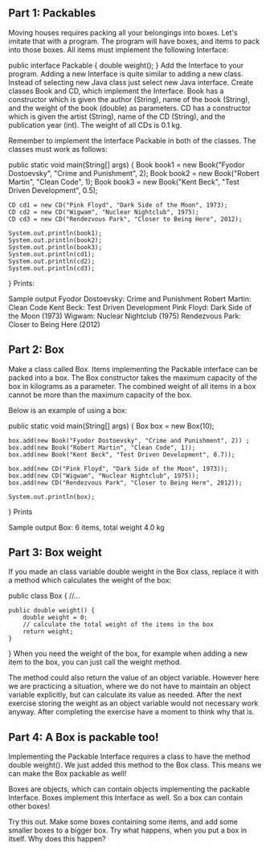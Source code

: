 <h2> Part 1: Packables </h2>
Moving houses requires packing all your belongings into boxes. Let's imitate that with a program. The program will have boxes, and items to pack into those boxes. All items must implement the following Interface:

public interface Packable {
    double weight();
}
Add the Interface to your program. Adding a new Interface is quite similar to adding a new class. Instead of selecting new Java class just select new Java interface.
Create classes Book and CD, which implement the Interface. Book has a constructor which is given the author (String), name of the book (String), and the weight of the book (double) as parameters. CD has a constructor which is given the artist (String), name of the CD (String), and the publication year (int). The weight of all CDs is 0.1 kg.

Remember to implement the Interface Packable in both of the classes. The classes must work as follows:

public static void main(String[] args) {
    Book book1 = new Book("Fyodor Dostoevsky", "Crime and Punishment", 2);
    Book book2 = new Book("Robert Martin", "Clean Code", 1);
    Book book3 = new Book("Kent Beck", "Test Driven Development", 0.5);

    CD cd1 = new CD("Pink Floyd", "Dark Side of the Moon", 1973);
    CD cd2 = new CD("Wigwam", "Nuclear Nightclub", 1975);
    CD cd3 = new CD("Rendezvous Park", "Closer to Being Here", 2012);

    System.out.println(book1);
    System.out.println(book2);
    System.out.println(book3);
    System.out.println(cd1);
    System.out.println(cd2);
    System.out.println(cd3);
}
Prints:

Sample output
Fyodor Dostoevsky: Crime and Punishment
Robert Martin: Clean Code
Kent Beck: Test Driven Development
Pink Floyd: Dark Side of the Moon (1973)
Wigwam: Nuclear Nightclub (1975)
Rendezvous Park: Closer to Being Here (2012)

<h2> Part 2: Box </h2>
Make a class called Box. Items implementing the Packable interface can be packed into a box. The Box constructor takes the maximum capacity of the box in kilograms as a parameter. The combined weight of all items in a box cannot be more than the maximum capacity of the box.

Below is an example of using a box:

public static void main(String[] args) {
    Box box = new Box(10);

    box.add(new Book("Fyodor Dostoevsky", "Crime and Punishment", 2)) ;
    box.add(new Book("Robert Martin", "Clean Code", 1));
    box.add(new Book("Kent Beck", "Test Driven Development", 0.7));

    box.add(new CD("Pink Floyd", "Dark Side of the Moon", 1973));
    box.add(new CD("Wigwam", "Nuclear Nightclub", 1975));
    box.add(new CD("Rendezvous Park", "Closer to Being Here", 2012));

    System.out.println(box);
}
Prints

Sample output
Box: 6 items, total weight 4.0 kg

<h2> Part 3: Box weight </h2>
If you made an class variable double weight in the Box class, replace it with a method which calculates the weight of the box:

public class Box {
    //...

    public double weight() {
        double weight = 0;
        // calculate the total weight of the items in the box
        return weight;
    }
}
When you need the weight of the box, for example when adding a new item to the box, you can just call the weight method.

The method could also return the value of an object variable. However here we are practicing a situation, where we do not have to maintain an object variable explicitly, but can calculate its value as needed. After the next exercise storing the weight as an object variable would not necessary work anyway. After completing the exercise have a moment to think why that is.

<h2> Part 4: A Box is packable too! </h2>
Implementing the Packable Interface requires a class to have the method double weight(). We just added this method to the Box class. This means we can make the Box packable as well!

Boxes are objects, which can contain objects implementing the packable Interface. Boxes implement this Interface as well. So a box can contain other boxes!

Try this out. Make some boxes containing some items, and add some smaller boxes to a bigger box. Try what happens, when you put a box in itself. Why does this happen?
